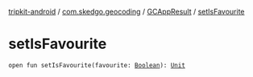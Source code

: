 [tripkit-android](../../index.md) / [com.skedgo.geocoding](../index.md) / [GCAppResult](index.md) / [setIsFavourite](./set-is-favourite.md)

# setIsFavourite

`open fun setIsFavourite(favourite: `[`Boolean`](https://kotlinlang.org/api/latest/jvm/stdlib/kotlin/-boolean/index.html)`): `[`Unit`](https://kotlinlang.org/api/latest/jvm/stdlib/kotlin/-unit/index.html)